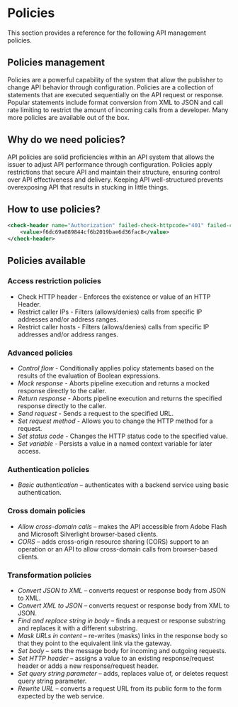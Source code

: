# Policies
This section provides a reference for the following API management policies.

## Policies management
Policies are a powerful capability of the system that allow the publisher to change API behavior through configuration. Policies are a collection of statements that are executed sequentially on the API request or response. Popular statements include format conversion from XML to JSON and call rate limiting to restrict the amount of incoming calls from a developer. Many more policies are available out of the box.

## Why do we need policies?
API policies are solid proficiencies within an API system that allows the issuer to adjust API performance through configuration.
Policies apply restrictions that secure API and maintain their structure, ensuring control over API effectiveness and delivery. 
Keeping API well-structured prevents overexposing API that results in stucking in little things.

## How to use policies?
```xml
<check-header name="Authorization" failed-check-httpcode="401" failed-check-error-message="Not authorized" ignore-case="false">
    <value>f6dc69a089844cf6b2019bae6d36fac8</value>
</check-header>
```

## Policies available
### Access restriction policies
- Check HTTP header - Enforces the existence or value of an HTTP Header.
- Restrict caller IPs - Filters (allows/denies) calls from specific IP addresses and/or address ranges. 
- Restrict caller hosts - Filters (allows/denies) calls from specific IP addresses and/or address ranges.

### Advanced policies
- *Control flow* - Conditionally applies policy statements based on the results of the evaluation of Boolean expressions.
- *Mock response* - Aborts pipeline execution and returns a mocked response directly to the caller.
- *Return response* - Aborts pipeline execution and returns the specified response directly to the caller.
- *Send request* - Sends a request to the specified URL.
- *Set request method* - Allows you to change the HTTP method for a request.
- *Set status code* - Changes the HTTP status code to the specified value.
- *Set variable* - Persists a value in a named context variable for later access.

### Authentication policies
- *Basic authentication* – authenticates with a backend service using basic authentication.

### Cross domain policies
- *Allow cross-domain calls* – makes the API accessible from Adobe Flash and Microsoft Silverlight browser-based clients.
- *CORS* – adds cross-origin resource sharing (CORS) support to an operation or an API to allow cross-domain calls from browser-based clients.

### Transformation policies
- *Convert JSON to XML* – converts request or response body from JSON to XML.
- *Convert XML to JSON* – converts request or response body from XML to JSON.
- *Find and replace string in body* – finds a request or response substring and replaces it with a different substring.
- *Mask URLs in content* – re-writes (masks) links in the response body so that they point to the equivalent link via the gateway.
- *Set body* – sets the message body for incoming and outgoing requests.
- *Set HTTP header* – assigns a value to an existing response/request header or adds a new response/request header.
- *Set query string parameter* – adds, replaces value of, or deletes request query string parameter.
- *Rewrite URL* – converts a request URL from its public form to the form expected by the web service.
